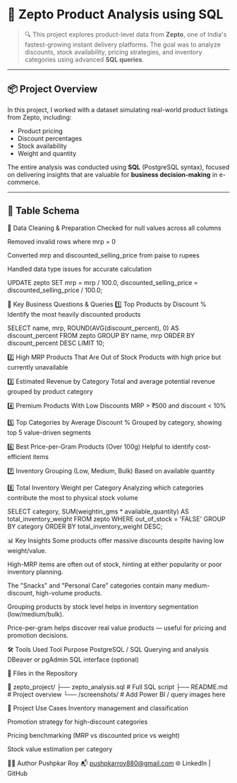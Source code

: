 # 🛒 Zepto Product Analysis using SQL

> 🔍 This project explores product-level data from **Zepto**, one of India's fastest-growing instant delivery platforms. The goal was to analyze discounts, stock availability, pricing strategies, and inventory categories using advanced **SQL queries**.



---

## 📦 Project Overview

In this project, I worked with a dataset simulating real-world product listings from Zepto, including:
- Product pricing
- Discount percentages
- Stock availability
- Weight and quantity

The entire analysis was conducted using **SQL** (PostgreSQL syntax), focused on delivering insights that are valuable for **business decision-making** in e-commerce.

---

## 🧾 Table Schema

🧼 Data Cleaning & Preparation
Checked for null values across all columns
 
Removed invalid rows where mrp = 0

Converted mrp and discounted_selling_price from paise to rupees

Handled data type issues for accurate calculation

UPDATE zepto
SET mrp = mrp / 100.0,
    discounted_selling_price = discounted_selling_price / 100.0;

🔎 Key Business Questions & Queries
1️⃣ Top Products by Discount %
Identify the most heavily discounted products

SELECT name, mrp, ROUND(AVG(discount_percent), 0) AS discount_percent
FROM zepto
GROUP BY name, mrp
ORDER BY discount_percent DESC
LIMIT 10;


2️⃣ High MRP Products That Are Out of Stock
Products with high price but currently unavailable

3️⃣ Estimated Revenue by Category
Total and average potential revenue grouped by product category

4️⃣ Premium Products With Low Discounts
MRP > ₹500 and discount < 10%

5️⃣ Top Categories by Average Discount %
Grouped by category, showing top 5 value-driven segments

6️⃣ Best Price-per-Gram Products (Over 100g)
Helpful to identify cost-efficient items

7️⃣ Inventory Grouping (Low, Medium, Bulk)
Based on available quantity

8️⃣ Total Inventory Weight per Category
Analyzing which categories contribute the most to physical stock volume

SELECT category, SUM(weightin_gms * available_quantity) AS total_inventory_weight
FROM zepto
WHERE out_of_stock = 'FALSE'
GROUP BY category
ORDER BY total_inventory_weight DESC;

📊 Key Insights
Some products offer massive discounts despite having low weight/value.

High-MRP items are often out of stock, hinting at either popularity or poor inventory planning.

The "Snacks" and "Personal Care" categories contain many medium-discount, high-volume products.

Grouping products by stock level helps in inventory segmentation (low/medium/bulk).

Price-per-gram helps discover real value products — useful for pricing and promotion decisions.

🛠️ Tools Used
Tool	Purpose
PostgreSQL / SQL	Querying and analysis
DBeaver or pgAdmin	SQL interface (optional)

📂 Files in the Repository

📁 zepto_project/
├── zepto_analysis.sql         # Full SQL script
├── README.md                  # Project overview
└── /screenshots/              # Add Power BI / query images here

🔗 Project Use Cases
Inventory management and classification

Promotion strategy for high-discount categories

Pricing benchmarking (MRP vs discounted price vs weight)

Stock value estimation per category

👨‍💻 Author
Pushpkar Roy
📬 pushpkarroy880@gmail.com
🌐 LinkedIn | GitHub



